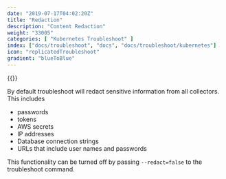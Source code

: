 ```yaml
---
date: "2019-07-17T04:02:20Z"
title: "Redaction"
description: "Content Redaction"
weight: "33005"
categories: [ "Kubernetes Troubleshoot" ]
index: ["docs/troubleshoot", "docs", "docs/troubleshoot/kubernetes"]
icon: "replicatedTroubleshoot"
gradient: "blueToBlue"
---
```


{{<legacynotice>}}

By default troubleshoot will redact sensitive information from all collectors. This includes

- passwords
- tokens
- AWS secrets
- IP addresses
- Database connection strings
- URLs that include user names and passwords


This functionality can be turned off by passing `--redact=false` to the troubleshoot command.
